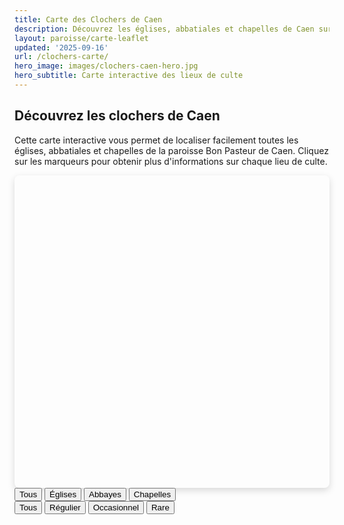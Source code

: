 ```yaml
---
title: Carte des Clochers de Caen
description: Découvrez les églises, abbatiales et chapelles de Caen sur une carte interactive. Localisez facilement les lieux de culte de la paroisse Bon Pasteur.
layout: paroisse/carte-leaflet
updated: '2025-09-16'
url: /clochers-carte/
hero_image: images/clochers-caen-hero.jpg
hero_subtitle: Carte interactive des lieux de culte
---
```


## Découvrez les clochers de Caen

Cette carte interactive vous permet de localiser facilement toutes les églises, abbatiales et chapelles de la paroisse Bon Pasteur de Caen. Cliquez sur les marqueurs pour obtenir plus d'informations sur chaque lieu de culte.

<div id="clochers-map" style="height: 500px; width: 100%; border-radius: 8px; box-shadow: 0 4px 12px rgba(0,0,0,0.15);"></div>


<div class="mb-4 filter-group">
    <div class="btn-group" id="type-filter-group" role="group" aria-label="Filtres des clochers">
        <button type="button" class="btn btn-outline-primary active" onclick="filterMarkers('all')" id="filter-all">
            <i class="fas fa-church"></i> Tous
        </button>
        <button type="button" class="btn btn-outline-primary" onclick="filterMarkers('église')" id="filter-eglise">
            <i class="fas fa-cross"></i> Églises
        </button>
        <button type="button" class="btn btn-outline-primary" onclick="filterMarkers('abbaye')" id="filter-abbaye">
            <i class="fas fa-university"></i> Abbayes
        </button>
        <button type="button" class="btn btn-outline-primary" onclick="filterMarkers('chapelle')" id="filter-chapelle">
            <i class="fas fa-praying-hands"></i> Chapelles
        </button>
    </div>

  <div class="btn-group" id="usage-filter-group" role="group" aria-label="Filtre par usage">
    <button type="button" class="btn btn-outline-secondary active" onclick="filterUsage('all')" id="filter-usage-all">
      Tous
    </button>
    <button type="button" class="btn btn-outline-secondary" onclick="filterUsage('permanente')" id="filter-usage-permanente">
      Régulier
    </button>
    <button type="button" class="btn btn-outline-secondary" onclick="filterUsage('occasionnelle')" id="filter-usage-occasionnelle">
      Occasionnel
    </button>
    <button type="button" class="btn btn-outline-secondary" onclick="filterUsage('rare')" id="filter-usage-rare">
      Rare
    </button>
  </div>
</div>
